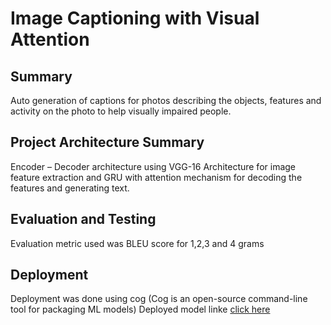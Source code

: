 # Image Captioning with Visual Attention

## Summary
Auto generation of captions for photos describing the objects, features and activity on the photo to help visually impaired people.

## Project Architecture Summary
Encoder – Decoder architecture using VGG-16 Architecture for image feature extraction and GRU with attention mechanism for decoding the features and generating text.

## Evaluation and Testing
Evaluation metric used was BLEU score for 1,2,3 and 4 grams

## Deployment
Deployment was done using cog (Cog is an open-source command-line tool for packaging ML models)
Deployed model linke [click here](https://replicate.com/nohamoamary/image-captioning-with-visual-attention)

